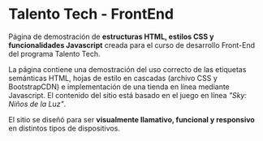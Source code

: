 # Talento Tech - FrontEnd
Página de demostración de __estructuras HTML, estilos CSS y funcionalidades Javascript__ creada para el curso de desarrollo Front-End del programa Talento Tech.

La página contiene una demostración del uso correcto de las etiquetas semánticas HTML, hojas de estilo en cascadas (archivo CSS y BootstrapCDN) e implementación de una tienda en línea mediante Javascript. El contenido del sitio está basado en el juego en línea _*"Sky: Niños de la Luz"*_.

El sitio se diseñó para ser __visualmente llamativo, funcional y responsivo__ en distintos tipos de dispositivos.
